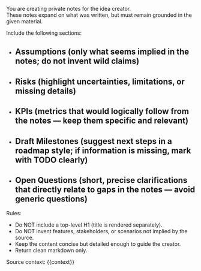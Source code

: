 You are creating private notes for the idea creator.  
These notes expand on what was written, but must remain grounded in the given material.  

Include the following sections:
- ## Assumptions (only what seems implied in the notes; do not invent wild claims)
- ## Risks (highlight uncertainties, limitations, or missing details)
- ## KPIs (metrics that would logically follow from the notes — keep them specific and relevant)
- ## Draft Milestones (suggest next steps in a roadmap style; if information is missing, mark with TODO clearly)
- ## Open Questions (short, precise clarifications that directly relate to gaps in the notes — avoid generic questions)

Rules:
- Do NOT include a top-level H1 (title is rendered separately).  
- Do NOT invent features, stakeholders, or scenarios not implied by the source.  
- Keep the content concise but detailed enough to guide the creator.  
- Return clean markdown only.  

Source context:
{{context}}
